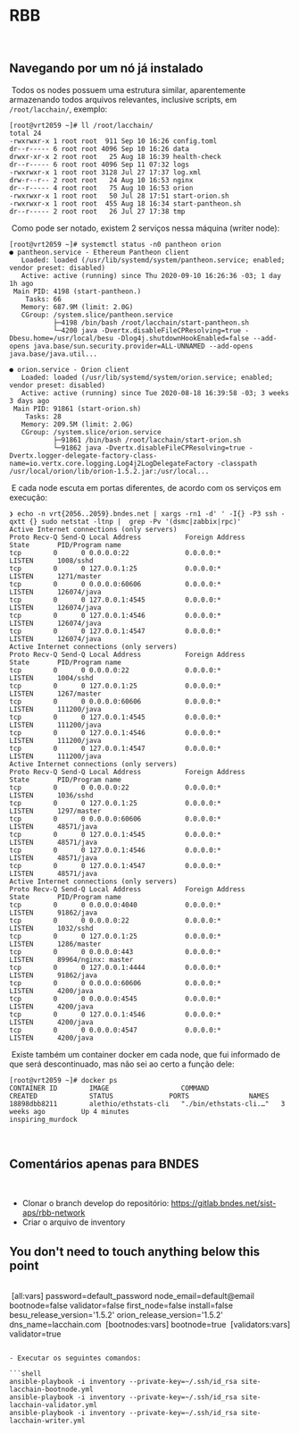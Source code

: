 # RBB
​
## Navegando por um nó já instalado
​
Todos os nodes possuem uma estrutura similar, aparentemente armazenando todos arquivos relevantes, inclusive scripts, em `/root/lacchain/`, exemplo:
​
```shell
[root@vrt2059 ~]# ll /root/lacchain/
total 24
-rwxrwxr-x 1 root root  911 Sep 10 16:26 config.toml
dr--r----- 6 root root 4096 Sep 10 16:26 data
drwxr-xr-x 2 root root   25 Aug 18 16:39 health-check
dr--r----- 6 root root 4096 Sep 11 07:32 logs
-rwxrwxr-x 1 root root 3128 Jul 27 17:37 log.xml
drw-r--r-- 2 root root   24 Aug 10 16:53 nginx
dr--r----- 4 root root   75 Aug 10 16:53 orion
-rwxrwxr-x 1 root root   50 Jul 28 17:51 start-orion.sh
-rwxrwxr-x 1 root root  455 Aug 18 16:34 start-pantheon.sh
dr--r----- 2 root root   26 Jul 27 17:38 tmp
```
​
Como pode ser notado, existem 2 serviços nessa máquina (writer node):
​
```shell
[root@vrt2059 ~]# systemctl status -n0 pantheon orion 
● pantheon.service - Ethereum Pantheon client
   Loaded: loaded (/usr/lib/systemd/system/pantheon.service; enabled; vendor preset: disabled)
   Active: active (running) since Thu 2020-09-10 16:26:36 -03; 1 day 1h ago
 Main PID: 4198 (start-pantheon.)
    Tasks: 66
   Memory: 687.9M (limit: 2.0G)
   CGroup: /system.slice/pantheon.service
           ├─4198 /bin/bash /root/lacchain/start-pantheon.sh
           └─4200 java -Dvertx.disableFileCPResolving=true -Dbesu.home=/usr/local/besu -Dlog4j.shutdownHookEnabled=false --add-opens java.base/sun.security.provider=ALL-UNNAMED --add-opens java.base/java.util...
​
● orion.service - Orion client
   Loaded: loaded (/usr/lib/systemd/system/orion.service; enabled; vendor preset: disabled)
   Active: active (running) since Tue 2020-08-18 16:39:58 -03; 3 weeks 3 days ago
 Main PID: 91861 (start-orion.sh)
    Tasks: 28
   Memory: 209.5M (limit: 2.0G)
   CGroup: /system.slice/orion.service
           ├─91861 /bin/bash /root/lacchain/start-orion.sh
           └─91862 java -Dvertx.disableFileCPResolving=true -Dvertx.logger-delegate-factory-class-name=io.vertx.core.logging.Log4j2LogDelegateFactory -classpath /usr/local/orion/lib/orion-1.5.2.jar:/usr/local...
```
​
E cada node escuta em portas diferentes, de acordo com os serviços em execução:
​
```shell
❯ echo -n vrt{2056..2059}.bndes.net | xargs -rn1 -d' ' -I{} -P3 ssh -qxtt {} sudo netstat -ltnp |  grep -Pv '(dsmc|zabbix|rpc)'
Active Internet connections (only servers)
Proto Recv-Q Send-Q Local Address           Foreign Address         State       PID/Program name    
tcp        0      0 0.0.0.0:22              0.0.0.0:*               LISTEN      1008/sshd           
tcp        0      0 127.0.0.1:25            0.0.0.0:*               LISTEN      1271/master         
tcp        0      0 0.0.0.0:60606           0.0.0.0:*               LISTEN      126074/java         
tcp        0      0 127.0.0.1:4545          0.0.0.0:*               LISTEN      126074/java         
tcp        0      0 127.0.0.1:4546          0.0.0.0:*               LISTEN      126074/java         
tcp        0      0 127.0.0.1:4547          0.0.0.0:*               LISTEN      126074/java         
Active Internet connections (only servers)
Proto Recv-Q Send-Q Local Address           Foreign Address         State       PID/Program name    
tcp        0      0 0.0.0.0:22              0.0.0.0:*               LISTEN      1004/sshd           
tcp        0      0 127.0.0.1:25            0.0.0.0:*               LISTEN      1267/master         
tcp        0      0 0.0.0.0:60606           0.0.0.0:*               LISTEN      111200/java         
tcp        0      0 127.0.0.1:4545          0.0.0.0:*               LISTEN      111200/java         
tcp        0      0 127.0.0.1:4546          0.0.0.0:*               LISTEN      111200/java         
tcp        0      0 127.0.0.1:4547          0.0.0.0:*               LISTEN      111200/java         
Active Internet connections (only servers)
Proto Recv-Q Send-Q Local Address           Foreign Address         State       PID/Program name    
tcp        0      0 0.0.0.0:22              0.0.0.0:*               LISTEN      1036/sshd           
tcp        0      0 127.0.0.1:25            0.0.0.0:*               LISTEN      1297/master         
tcp        0      0 0.0.0.0:60606           0.0.0.0:*               LISTEN      48571/java          
tcp        0      0 127.0.0.1:4545          0.0.0.0:*               LISTEN      48571/java          
tcp        0      0 127.0.0.1:4546          0.0.0.0:*               LISTEN      48571/java          
tcp        0      0 127.0.0.1:4547          0.0.0.0:*               LISTEN      48571/java          
Active Internet connections (only servers)
Proto Recv-Q Send-Q Local Address           Foreign Address         State       PID/Program name    
tcp        0      0 0.0.0.0:4040            0.0.0.0:*               LISTEN      91862/java          
tcp        0      0 0.0.0.0:22              0.0.0.0:*               LISTEN      1032/sshd           
tcp        0      0 127.0.0.1:25            0.0.0.0:*               LISTEN      1286/master         
tcp        0      0 0.0.0.0:443             0.0.0.0:*               LISTEN      89964/nginx: master 
tcp        0      0 127.0.0.1:4444          0.0.0.0:*               LISTEN      91862/java          
tcp        0      0 0.0.0.0:60606           0.0.0.0:*               LISTEN      4200/java           
tcp        0      0 0.0.0.0:4545            0.0.0.0:*               LISTEN      4200/java           
tcp        0      0 127.0.0.1:4546          0.0.0.0:*               LISTEN      4200/java           
tcp        0      0 0.0.0.0:4547            0.0.0.0:*               LISTEN      4200/java           
```
​
Existe também um container docker em cada node, que fui informado de que será descontinuado, mas não sei ao certo a função dele:
​
```shell
[root@vrt2059 ~]# docker ps
CONTAINER ID        IMAGE                  COMMAND                  CREATED             STATUS              PORTS               NAMES
18898dbb8211        alethio/ethstats-cli   "./bin/ethstats-cli.…"   3 weeks ago         Up 4 minutes                            inspiring_murdock
```
​
## Comentários apenas para BNDES
​
- Clonar o branch develop do repositório: https://gitlab.bndes.net/sist-aps/rbb-network
​
- Criar o arquivo de inventory
​
######
## You don't need to touch anything below this point
######
​
[all:vars]
password=default_password
node_email=default@email
bootnode=false
validator=false
first_node=false
install=false
besu_release_version='1.5.2'
orion_release_version='1.5.2'
dns_name=lacchain.com
​
[bootnodes:vars]
bootnode=true
​
[validators:vars]
validator=true
```
​
- Executar os seguintes comandos:
​
```shell
ansible-playbook -i inventory --private-key=~/.ssh/id_rsa site-lacchain-bootnode.yml
ansible-playbook -i inventory --private-key=~/.ssh/id_rsa site-lacchain-validator.yml
ansible-playbook -i inventory --private-key=~/.ssh/id_rsa site-lacchain-writer.yml
```
